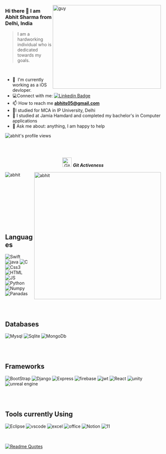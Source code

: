  <img align="right" height="270px" alt="guy" width="350" src="https://i.pinimg.com/originals/e4/26/70/e426702edf874b181aced1e2fa5c6cde.gif" /> </a>
 ### Hi there 👋 I am Abhit Sharma from Delhi, India

> I am a hardworking individual who is dedicated towards my goals.
<br />

- 🌱 &nbsp;I'm currently working as a iOS devloper.
- :computer:Connect with me: [![Linkedin Badge](https://img.shields.io/badge/-LinkedIn-blue?style=flat&logo=Linkedin&logoColor=white)](https://www.linkedin.com/in/abhit-sharma-4418401b1/)
- 📫 How to reach me **abhits05@gmail.com**
- 📝I studied for MCA in IP University, Delhi
- 📝 I studied at Jamia Hamdard and completed my bachelor's in Computer applications
- 💬 Ask me about: anything, I am happy to help
<img src="https://komarev.com/ghpvc/?username=abhitsharma&label=Profile%20views&color=brightgreen&style=plastic" alt="abhit's profile views" /> 
	
  <br><br>

<p align="center">
 <img src="https://media.giphy.com/media/W5eoZHPpUx9sapR0eu/giphy.gif" width="30" alt="Git"/>&nbsp;<i><b>Git Activeness</b></i>
</p>
 
<p>
 <img align="left" src="https://github-readme-stats.vercel.app/api/top-langs?username=abhitsharma&langs_count=10&show_icons=true&locale=en&layout=compact&theme=chartreuse-dark" alt="abhit" />
</p>
<p>&nbsp;<img align="right" src="https://github-readme-stats.vercel.app/api?username=abhitsharma&show_icons=true&locale=en&theme=chartreuse-dark" alt="abhit" width="410"/>
</p>

<br><br><br><br><br><br><br><br>
## Languages


<div>
<img  alt="Swift" src ="https://img.shields.io/badge/swift-ED8B00?style=for-the-badge&logo=swift&logoColor=white"/>
<img  alt="java" src ="https://img.shields.io/badge/Java-ED8B00?style=for-the-badge&logo=java&logoColor=white"/>
<img  alt="C" src="https://img.shields.io/badge/C-00599C?style=for-the-badge&logo=c&logoColor=white"/>
<img  alt="Css3" src="https://img.shields.io/badge/CSS3-1572B6?style=for-the-badge&logo=css3&logoColor=white"/>
<img  alt="HTML" src="https://img.shields.io/badge/HTML5-E34F26?style=for-the-badge&logo=html5&logoColor=white"/>
<img  alt="JS" src="https://img.shields.io/badge/JavaScript-323330?style=for-the-badge&logo=javascript&logoColor=F7DF1E"/>
<img  alt="Python" src="https://img.shields.io/badge/Python-FFD43B?style=for-the-badge&logo=python&logoColor=blue"/>
<img  alt="Numpy" src="https://img.shields.io/badge/Numpy-777BB4?style=for-the-badge&logo=numpy&logoColor=white"/>
<img  alt="Panadas" src="https://img.shields.io/badge/Pandas-2C2D72?style=for-the-badge&logo=pandas&logoColor=white"/>

<br><br>
## Databases

<img  alt="Mysql" src="https://img.shields.io/badge/MySQL-005C84?style=for-the-badge&logo=mysql&logoColor=white"/>
<img  alt="Sqlite" src="https://img.shields.io/badge/SQLite-07405E?style=for-the-badge&logo=sqlite&logoColor=white"/>
<img  alt="MongoDb" src="https://img.shields.io/badge/MongoDB-4EA94B?style=for-the-badge&logo=mongodb&logoColor=white"/>

<br><br>
## Frameworks
<img  alt="BootStrap" src="https://img.shields.io/badge/Bootstrap-563D7C?style=for-the-badge&logo=bootstrap&logoColor=white"/>
<img  alt="Django" src="https://img.shields.io/badge/Django-092E20?style=for-the-badge&logo=django&logoColor=green"/>
<img  alt="Express" src="https://img.shields.io/badge/Express.js-000000?style=for-the-badge&logo=express&logoColor=white"/>
<img  alt="firebase" src="https://img.shields.io/badge/firebase-ffca28?style=for-the-badge&logo=firebase&logoColor=black"/>
<img  alt="jwt" src="https://img.shields.io/badge/JWT-000000?style=for-the-badge&logo=JSON%20web%20tokens&logoColor=white"/>
<img  alt="React" src="https://img.shields.io/badge/React-20232A?style=for-the-badge&logo=react&logoColor=61DAFB"/>
<img  alt="unity" src="https://img.shields.io/badge/Unity-100000?style=for-the-badge&logo=unity&logoColor=white"/>
<img  alt="unreal engine" src="https://img.shields.io/badge/-Unreal%20Engine-313131?style=for-the-badge&logo=unreal-engine&logoColor=white"/>

<br><br>
## Tools currently Using
<img  alt="Eclipse" src="https://img.shields.io/badge/Eclipse-2C2255?style=for-the-badge&logo=eclipse&logoColor=white"/>
<img  alt="vscode" src="https://img.shields.io/badge/VSCode-0078D4?style=for-the-badge&logo=visual%20studio%20code&logoColor=white"/>
<img  alt="excel" src="https://img.shields.io/badge/Microsoft_Excel-217346?style=for-the-badge&logo=microsoft-excel&logoColor=white"/>
<img  alt="office" src="https://img.shields.io/badge/Microsoft_Office-D83B01?style=for-the-badge&logo=microsoft-office&logoColor=white"/>
<img  alt="Notion" src="https://img.shields.io/badge/Notion-000000?style=for-the-badge&logo=notion&logoColor=white"/>
<img  alt="11" src="https://img.shields.io/badge/Windows_11-0078d4?style=for-the-badge&logo=windows-11&logoColor=white"/>


<br><br>
[![Readme Quotes](https://quotes-github-readme.vercel.app/api?type=horizontal&theme=catppuccin_mocha)](https://github.com/piyushsuthar/github-readme-quotes)
